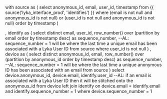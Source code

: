 with source as (
    select
        anonymous_id, email, user_id, timestamp
    from {{ source('lyka_interface_prod', 'identifies') }}
    where (email is not null and anonymous_id is not null) or (user_id is not null and anonymous_id is not null)
    order by timestamp
)

, identify as (
    select
        distinct
        email,
        user_id,
        row_number() over (partition by email order by timestamp desc) as sequence_number, --AL: sequence_number = 1 will be where the last time a unique email has been associated with a Lyka User ID
    from source
    where user_id is not null
)
, device as (
    select
        distinct
        anonymous_id,
        email,
        row_number() over (partition by anonymous_id order by timestamp desc) as sequence_number, --AL: sequence_number = 1 will be where the last time a unique anonymous ID has been associated with an email
    from source
)
select
device.anonymous_id, device.email, identify.user_id --AL: if an email is associated with a Lyka User ID then it will be stitched onto the anonymous_id
from device
left join identify on device.email = identify.email and identify.sequence_number = 1
where device.sequence_number = 1